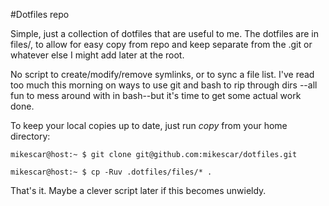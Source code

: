 #Dotfiles repo

Simple, just a collection of dotfiles that are useful to me. The dotfiles are in files/, to allow for easy copy from repo and keep separate from the .git or whatever else I might add later at the root.

No script to create/modify/remove symlinks, or to sync a file list. I've read too much this morning on ways to use git and bash to rip through dirs --all fun to mess around with in bash--but it's time to get some actual work done.

To keep your local copies up to date, just run *copy* from your home directory:

`mikescar@host:~ $ git clone git@github.com:mikescar/dotfiles.git`

`mikescar@host:~ $ cp -Ruv .dotfiles/files/* .`

That's it. Maybe a clever script later if this becomes unwieldy.
